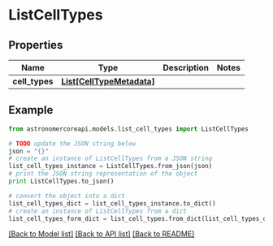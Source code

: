 # ListCellTypes


## Properties
Name | Type | Description | Notes
------------ | ------------- | ------------- | -------------
**cell_types** | [**List[CellTypeMetadata]**](CellTypeMetadata.md) |  | 

## Example

```python
from astronomercoreapi.models.list_cell_types import ListCellTypes

# TODO update the JSON string below
json = "{}"
# create an instance of ListCellTypes from a JSON string
list_cell_types_instance = ListCellTypes.from_json(json)
# print the JSON string representation of the object
print ListCellTypes.to_json()

# convert the object into a dict
list_cell_types_dict = list_cell_types_instance.to_dict()
# create an instance of ListCellTypes from a dict
list_cell_types_form_dict = list_cell_types.from_dict(list_cell_types_dict)
```
[[Back to Model list]](../README.md#documentation-for-models) [[Back to API list]](../README.md#documentation-for-api-endpoints) [[Back to README]](../README.md)


